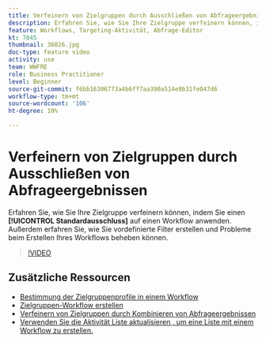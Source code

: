 ```yaml
---
title: Verfeinern von Zielgruppen durch Ausschließen von Abfrageergebnissen
description: Erfahren Sie, wie Sie Ihre Zielgruppe verfeinern können, indem Sie einen Standardausschluss auf einen Workflow anwenden. Außerdem erfahren Sie, wie Sie vordefinierte Filter erstellen und Probleme beim Erstellen Ihres Workflows beheben können.
feature: Workflows, Targeting-Aktivität, Abfrage-Editor
kt: 7845
thumbnail: 36826.jpg
doc-type: feature video
activity: use
team: WWFRE
role: Business Practitioner
level: Beginner
source-git-commit: f6bb16306773a4b6ff7aa390a514e9b31fe047d6
workflow-type: tm+mt
source-wordcount: '106'
ht-degree: 10%

---
```



# Verfeinern von Zielgruppen durch Ausschließen von Abfrageergebnissen

Erfahren Sie, wie Sie Ihre Zielgruppe verfeinern können, indem Sie einen **[!UICONTROL Standardausschluss]** auf einen Workflow anwenden. Außerdem erfahren Sie, wie Sie vordefinierte Filter erstellen und Probleme beim Erstellen Ihres Workflows beheben können.

>[!VIDEO](https://video.tv.adobe.com/v/36826?quality=12)

## Zusätzliche Ressourcen

* [Bestimmung der Zielgruppenprofile in einem Workflow](/help/profile-management/target-profiles-in-a-workflow.md)
* [Zielgruppen-Workflow erstellen](/help/process-management/create-a-targeting-workflow.md)
* [Verfeinern von Zielgruppen durch Kombinieren von Abfrageergebnissen](/help/process-management/refine-targets-by-combining-query-results.md)
* [Verwenden Sie die Aktivität Liste aktualisieren , um eine Liste mit einem Workflow zu erstellen.](/help/process-management/use-the-update-list-activity.md)
